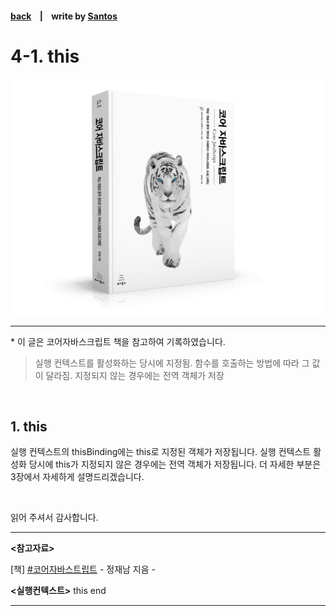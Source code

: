 <p>

#### [back](../../../README.md) &nbsp;&nbsp; | &nbsp;&nbsp; write by [Santos](https://github.com/SangchoKim)

</p>

# 4-1. this

<p align="center">
    <img src="../../../image/main.png">
</p>

---
<p> * 이 글은 코어자바스크립트 책을 참고하여 기록하였습니다. </p>

> 실행 컨텍스트를 활성화하는 당시에 지정됨. 함수를 호출하는 방법에 따라 그 값이 달라짐. 지정되지 않는 경우에는 전역 객체가 저장  

</br>

## 1. this

실행 컨텍스트의 thisBinding에는 this로 지정된 객체가 저장됩니다. 실행 컨텍스트 활성화 당시에 this가 지정되지 않은 경우에는 전역 객체가 저장됩니다. 더 자세한 부분은 3장에서 자세하게 설명드리겠습니다. 

</br>

 <span>읽어 주셔서 감사합니다.</span>

---

<strong><참고자료></strong>
</br>

[책] [#코어자바스트립트][core-javascript] - 정재남 지음 -
</br>


<strong><실행컨텍스트></strong> this end

---

[core-javascript]: https://www.aladin.co.kr/shop/wproduct.aspx?ISBN=K532636268&start=pnaver_02
[naver]: https://www.aladin.co.kr/shop/wproduct.aspx?ISBN=K532636268&start=pnaver_02